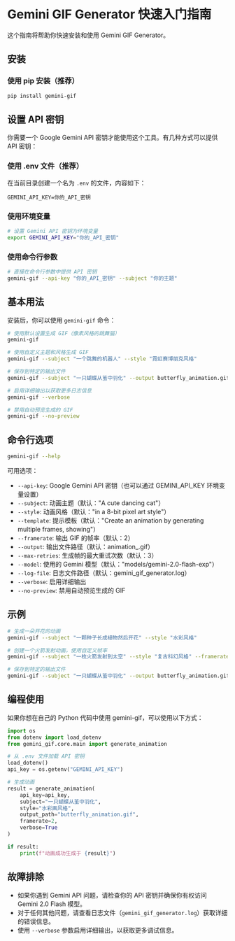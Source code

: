 # Gemini GIF Generator 快速入门指南

这个指南将帮助你快速安装和使用 Gemini GIF Generator。

## 安装

### 使用 pip 安装（推荐）

```bash
pip install gemini-gif
```

## 设置 API 密钥

你需要一个 Google Gemini API 密钥才能使用这个工具。有几种方式可以提供 API 密钥：

### 使用 .env 文件（推荐）

在当前目录创建一个名为 `.env` 的文件，内容如下：

```
GEMINI_API_KEY=你的_API_密钥
```

### 使用环境变量

```bash
# 设置 Gemini API 密钥为环境变量
export GEMINI_API_KEY="你的_API_密钥"
```

### 使用命令行参数

```bash
# 直接在命令行参数中提供 API 密钥
gemini-gif --api-key "你的_API_密钥" --subject "你的主题"
```

## 基本用法

安装后，你可以使用 `gemini-gif` 命令：

```bash
# 使用默认设置生成 GIF（像素风格的跳舞猫）
gemini-gif

# 使用自定义主题和风格生成 GIF
gemini-gif --subject "一个跳舞的机器人" --style "霓虹赛博朋克风格"

# 保存到特定的输出文件
gemini-gif --subject "一只蝴蝶从茧中羽化" --output butterfly_animation.gif

# 启用详细输出以获取更多日志信息
gemini-gif --verbose

# 禁用自动预览生成的 GIF
gemini-gif --no-preview
```

## 命令行选项

```bash
gemini-gif --help
```

可用选项：

- `--api-key`: Google Gemini API 密钥（也可以通过 GEMINI_API_KEY 环境变量设置）
- `--subject`: 动画主题（默认："A cute dancing cat"）
- `--style`: 动画风格（默认："in a 8-bit pixel art style"）
- `--template`: 提示模板（默认："Create an animation by generating multiple frames, showing"）
- `--framerate`: 输出 GIF 的帧率（默认：2）
- `--output`: 输出文件路径（默认：animation_<uuid>.gif）
- `--max-retries`: 生成帧的最大重试次数（默认：3）
- `--model`: 使用的 Gemini 模型（默认："models/gemini-2.0-flash-exp"）
- `--log-file`: 日志文件路径（默认：gemini_gif_generator.log）
- `--verbose`: 启用详细输出
- `--no-preview`: 禁用自动预览生成的 GIF

## 示例

```bash
# 生成一朵开花的动画
gemini-gif --subject "一颗种子长成植物然后开花" --style "水彩风格"

# 创建一个火箭发射动画，使用自定义帧率
gemini-gif --subject "一枚火箭发射到太空" --style "复古科幻风格" --framerate 3

# 保存到特定的输出文件
gemini-gif --subject "一只蝴蝶从茧中羽化" --output butterfly_animation.gif
```

## 编程使用

如果你想在自己的 Python 代码中使用 gemini-gif，可以使用以下方式：

```python
import os
from dotenv import load_dotenv
from gemini_gif.core.main import generate_animation

# 从 .env 文件加载 API 密钥
load_dotenv()
api_key = os.getenv("GEMINI_API_KEY")

# 生成动画
result = generate_animation(
    api_key=api_key,
    subject="一只蝴蝶从茧中羽化",
    style="水彩画风格",
    output_path="butterfly_animation.gif",
    framerate=2,
    verbose=True
)

if result:
    print(f"动画成功生成于 {result}")
```

## 故障排除

- 如果你遇到 Gemini API 问题，请检查你的 API 密钥并确保你有权访问 Gemini 2.0 Flash 模型。
- 对于任何其他问题，请查看日志文件（`gemini_gif_generator.log`）获取详细的错误信息。
- 使用 `--verbose` 参数启用详细输出，以获取更多调试信息。 